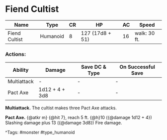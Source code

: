 # Fiend Cultist

| Name | Type | CR | HP | AC | Speed |
|------|------|----|----|----|-------|
| Fiend Cultist | Humanoid | 8 | 127 (17d8 + 51) | 16 | walk: 30 ft. |

### Actions:

| Ability | Damage | Save DC & Type | On Successful Save |
|---------|--------|----------------|--------------------|
| Multiattack | - | - | - |
| Pact Axe | 1d12 + 4 + 3d8 | - | - |


**Multiattack.** The cultist makes three Pact Axe attacks.

**Pact Axe.** {@atkr m} {@hit 7}, reach 5 ft. {@h}10 ({@damage 1d12 + 4}) Slashing damage plus 13 ({@damage 3d8}) Fire damage.

^Tags: #monster #type_humanoid